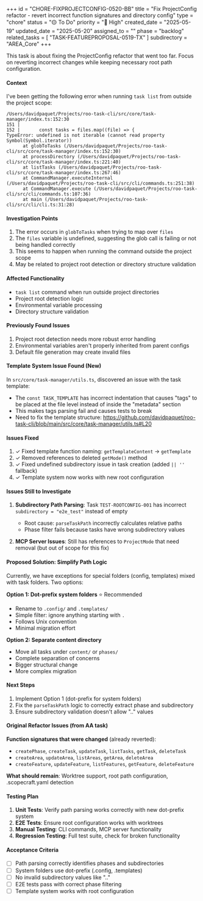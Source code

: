 +++
id = "CHORE-FIXPROJECTCONFIG-0520-BB"
title = "Fix ProjectConfig refactor - revert incorrect function signatures and directory config"
type = "chore"
status = "🟡 To Do"
priority = "🔼 High"
created_date = "2025-05-19"
updated_date = "2025-05-20"
assigned_to = ""
phase = "backlog"
related_tasks = [ "TASK-FEATUREPROPOSAL-0519-TX" ]
subdirectory = "AREA_Core"
+++

This task is about fixing the ProjectConfig refactor that went too far. Focus on reverting incorrect changes while keeping necessary root path configuration.

#### Context

I've been getting the following error when running `task list` from outside the project scope:

```
/Users/davidpaquet/Projects/roo-task-cli/src/core/task-manager/index.ts:152:30
151 |     
152 |       const tasks = files.map((file) => {
TypeError: undefined is not iterable (cannot read property Symbol(Symbol.iterator))
      at globToTasks (/Users/davidpaquet/Projects/roo-task-cli/src/core/task-manager/index.ts:152:30)
      at processDirectory (/Users/davidpaquet/Projects/roo-task-cli/src/core/task-manager/index.ts:221:40)
      at listTasks (/Users/davidpaquet/Projects/roo-task-cli/src/core/task-manager/index.ts:267:46)
      at CommandManager.executeInternal (/Users/davidpaquet/Projects/roo-task-cli/src/cli/commands.ts:251:38)
      at CommandManager.execute (/Users/davidpaquet/Projects/roo-task-cli/src/cli/commands.ts:107:36)
      at main (/Users/davidpaquet/Projects/roo-task-cli/src/cli/cli.ts:31:28)
```

#### Investigation Points

1. The error occurs in `globToTasks` when trying to map over `files`
2. The `files` variable is undefined, suggesting the glob call is failing or not being handled correctly
3. This seems to happen when running the command outside the project scope
4. May be related to project root detection or directory structure validation

#### Affected Functionality

- `task list` command when run outside project directories
- Project root detection logic
- Environmental variable processing
- Directory structure validation

#### Previously Found Issues

1. Project root detection needs more robust error handling
2. Environmental variables aren't properly inherited from parent configs
3. Default file generation may create invalid files

#### Template System Issue Found (New)

In `src/core/task-manager/utils.ts`, discovered an issue with the task template:  
- The `const TASK_TEMPLATE` has incorrect indentation that causes "tags" to be placed at the file level instead of inside the "metadata" section
- This makes tags parsing fail and causes tests to break
- Need to fix the template structure: https://github.com/davidpaquet/roo-task-cli/blob/main/src/core/task-manager/utils.ts#L20

#### Issues Fixed

1. ✓ Fixed template function naming: `getTemplateContent` -> `getTemplate`
2. ✓ Removed references to deleted `getMode()` method
3. ✓ Fixed undefined subdirectory issue in task creation (added `|| ''` fallback)
4. ✓ Template system now works with new root configuration

#### Issues Still to Investigate

1. **Subdirectory Path Parsing**: Task `TEST-ROOTCONFIG-001` has incorrect `subdirectory = "e2e_test"` instead of empty
   - Root cause: `parseTaskPath` incorrectly calculates relative paths
   - Phase filter fails because tasks have wrong subdirectory values
   
2. **MCP Server Issues**: Still has references to `ProjectMode` that need removal (but out of scope for this fix)

#### Proposed Solution: Simplify Path Logic

Currently, we have exceptions for special folders (config, templates) mixed with task folders. Two options:

**Option 1: Dot-prefix system folders** ⭐ Recommended
- Rename to `.config/` and `.templates/` 
- Simple filter: ignore anything starting with `.`
- Follows Unix convention
- Minimal migration effort

**Option 2: Separate content directory**
- Move all tasks under `content/` or `phases/`
- Complete separation of concerns
- Bigger structural change
- More complex migration

#### Next Steps

1. Implement Option 1 (dot-prefix for system folders)
2. Fix the `parseTaskPath` logic to correctly extract phase and subdirectory
3. Ensure subdirectory validation doesn't allow ".." values

#### Original Refactor Issues (from AA task)

**Function signatures that were changed** (already reverted):
- `createPhase`, `createTask`, `updateTask`, `listTasks`, `getTask`, `deleteTask`
- `createArea`, `updateArea`, `listAreas`, `getArea`, `deleteArea`
- `createFeature`, `updateFeature`, `listFeatures`, `getFeature`, `deleteFeature`

**What should remain**: Worktree support, root path configuration, .scopecraft.yaml detection

#### Testing Plan

1. **Unit Tests**: Verify path parsing works correctly with new dot-prefix system
2. **E2E Tests**: Ensure root configuration works with worktrees
3. **Manual Testing**: CLI commands, MCP server functionality
4. **Regression Testing**: Full test suite, check for broken functionality

#### Acceptance Criteria
- [ ] Path parsing correctly identifies phases and subdirectories
- [ ] System folders use dot-prefix (.config, .templates)
- [ ] No invalid subdirectory values like ".."
- [ ] E2E tests pass with correct phase filtering
- [ ] Template system works with root configuration
